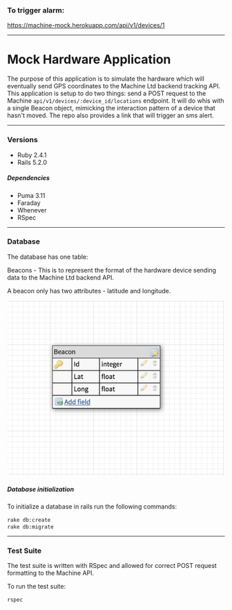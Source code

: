 ### To trigger alarm:
https://machine-mock.herokuapp.com/api/v1/devices/1

---

# Mock Hardware Application

The purpose of this application is to simulate the hardware which will eventually send GPS coordinates to the Machine Ltd backend tracking API. This application is setup to do two things: send a POST request to the Machine `api/v1/devices/:device_id/locations` endpoint. It will do whis with a single Beacon object, mimicking the interaction pattern of a device that hasn't moved. The repo also provides a link that will trigger an sms alert.

---
### Versions
- Ruby 2.4.1
- Rails 5.2.0

##### Dependencies
- Puma 3.11
- Faraday
- Whenever
- RSpec


---

### Database
The database has one table:

Beacons - This is to represent the format of the hardware device sending data to the Machine Ltd backend API.

A beacon only has two attributes - latitude and longitude.

![schema](lib/schema.png)

##### Database initialization
To initialize a database in rails run the following commands:

```
rake db:create
rake db:migrate
```
---

### Test Suite

The test suite is written with RSpec and allowed for correct POST request formatting to the Machine API.

To run the test suite:
```
rspec
```

